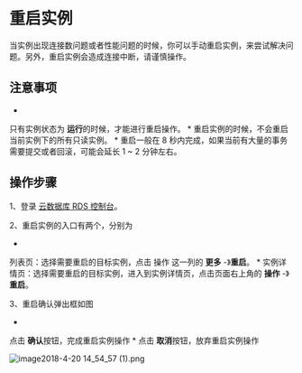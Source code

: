 # 重启实例

当实例出现连接数问题或者性能问题的时候，你可以手动重启实例，来尝试解决问题。另外，重启实例会造成连接中断，请谨慎操作。

## 注意事项

* 
只有实例状态为 **运行**的时候，才能进行重启操作。
* 
重启实例的时候，不会重启当前实例下的所有只读实例。
* 
重启一般在 8 秒内完成，如果当前有大量的事务需要提交或者回滚，可能会延长 1 ~ 2 分钟左右。

## 操作步骤

1、登录 [云数据库 RDS 控制台](https://rds-console.jdcloud.com/database)。

2、重启实例的入口有两个，分别为

* 
列表页：选择需要重启的目标实例，点击 操作 这一列的 **更多** -》**重启**。
* 
实例详情页：选择需要重启的目标实例，进入到实例详情页，点击页面右上角的 **操作** -》**重启**。

3、重启确认弹出框如图

* 
点击 **确认**按钮，完成重启实例操作
* 
点击 **取消**按钮，放弃重启实例操作

![image2018-4-20 14_54_57 (1).png](https://img1.jcloudcs.com/cms/0d8ca556-e783-4fa9-ab72-b30652c0251020180423125543.png)